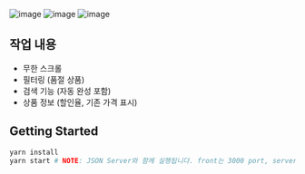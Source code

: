 ![image](https://github.com/user-attachments/assets/7666b76c-db05-4b15-9239-aa278498c3cf)
![image](https://github.com/user-attachments/assets/54d032e2-9499-4170-a5f2-e0bcf917a76b)
![image](https://github.com/user-attachments/assets/36548029-3cab-4266-975c-69db3faf8d1c)

## 작업 내용
- 무한 스크롤
- 필터링 (품절 상품)
- 검색 기능 (자동 완성 포함)
- 상품 정보 (할인율, 기존 가격 표시)

## Getting Started

```bash
yarn install
yarn start # NOTE: JSON Server와 함께 실행됩니다. front는 3000 port, server는 3001 port입니다.
```

